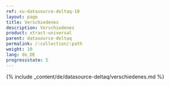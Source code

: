 ```yaml
---
ref: xu-datasource-deltaq-10
layout: page
title: Verschiedenes
description: Verschiedenes
product: xtract-universal
parent: datasource-deltaq
permalink: /:collection/:path
weight: 10
lang: de_DE
progressstate: 5
---
```

{% include _content/de/datasource-deltaq/verschiedenes.md %}